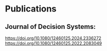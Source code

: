# Publications

## Journal of Decision Systems: <br/>
https://doi.org/10.1080/12460125.2024.2336272<br/>
https://doi.org/10.1080/12460125.2022.2083049<br/>

